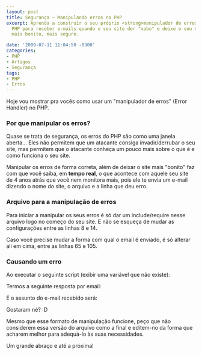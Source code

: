 ```yaml
---
layout: post
title: Segurança – Manipulando erros no PHP
excerpt: Aprenda a construir o seu próprio <strong>manipulador de erros</strong> do
  PHP para receber e-mails quando o seu site der "xabu" e deixe o seu site, além de
  mais bonito, mais seguro.

date: '2009-07-11 11:04:50 -0300'
categories:
- PHP
- Artigos
- Segurança
tags:
- PHP
- Erros
---
```

Hoje vou mostrar pra vocês como usar um "manipulador de erros" (Error Handler) no PHP.

### Por que manipular os erros?
Quase se trata de segurança, os erros do PHP são como uma janela aberta... Eles não permitem que um atacante consiga invadir/derrubar o seu site, mas permitem que o atacante conheça um pouco mais sobre o que é e como funciona o seu site.

Manipular os erros de forma correta, além de deixar o site mais "bonito" faz com que você saiba, em <strong>tempo real</strong>, o que acontece com aquele seu site de 4 anos atrás que você nem monitora mais, pois ele te envia um e-mail dizendo o nome do site, o arquivo e a linha que deu erro.

### Arquivo para a manipulação de erros
Para iniciar a manipular os seus erros é só dar um include/require nesse arquivo logo no começo do seu site. E não se esqueça de mudar as configurações entre as linhas 8 e 14.


<div data-gist-id="aeb7f2783a94aed3e95a" data-gist-show-loading="false"></div>

Caso você precise mudar a forma com qual o email é enviado, é só alterar ali em cima, entre as linhas 65 e 105.

### Causando um erro
Ao executar o seguinte script (exibir uma variável que não existe):


<div data-gist-id="e500b9aacfd02051cede" data-gist-show-loading="false"></div>

Termos a seguinte resposta por email:


<div data-gist-id="59f63810edeaaf1d552f" data-gist-show-loading="false"></div>

E o assunto do e-mail recebido será:


<div data-gist-id="fa652cf94db101f9469c" data-gist-show-loading="false"></div>

Gostaram né? :D

Mesmo que esse formato de manipulação funcione, peço que não considerem essa versão do arquivo como a final e editem-no  da forma que acharem melhor para adequá-lo às suas necessidades.

Um grande abraço e até a próxima!


